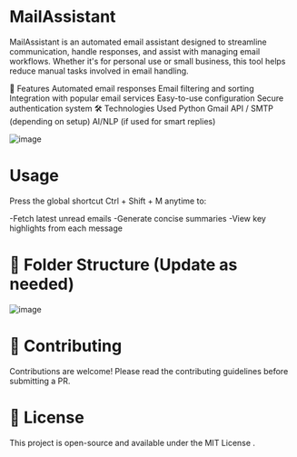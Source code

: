 # MailAssistant

MailAssistant is an automated email assistant designed to streamline communication, handle responses, and assist with managing email workflows. Whether it's for personal use or small business, this tool helps reduce manual tasks involved in email handling.

🚀 Features
Automated email responses
Email filtering and sorting
Integration with popular email services
Easy-to-use configuration
Secure authentication system
🛠️ Technologies Used
Python
Gmail API / SMTP (depending on setup)
AI/NLP (if used for smart replies)

![image](https://github.com/user-attachments/assets/f4453a1a-615f-4e6d-ba0e-f8478ba9699d)

# Usage 

Press the global shortcut Ctrl + Shift + M anytime to:

-Fetch latest unread emails
-Generate concise summaries
-View key highlights from each message

# 📁 Folder Structure (Update as needed)

![image](https://github.com/user-attachments/assets/1f1e29dd-23b5-4e26-9f7f-73df18a9213c)


# 🤝 Contributing
Contributions are welcome! Please read the contributing guidelines before submitting a PR.

# 📄 License
This project is open-source and available under the MIT License .

